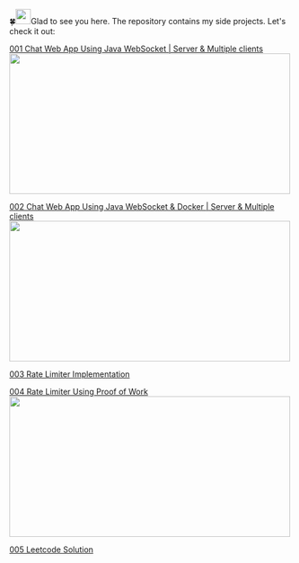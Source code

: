 🍀<img src="https://user-images.githubusercontent.com/5679180/79618120-0daffb80-80be-11ea-819e-d2b0fa904d07.gif" width="27px">Glad to see you here. The repository contains my side projects. Let's check it out:

[001 Chat Web App Using Java WebSocket | Server & Multiple clients](https://youtu.be/a0PPWwhw3OE)<br>
<img src="https://img.youtube.com/vi/a0PPWwhw3OE/maxresdefault.jpg" width="500" height="250">

[002 Chat Web App Using Java WebSocket & Docker | Server & Multiple clients](https://youtu.be/WLcfW4uaoGE) <br>
<img src="https://img.youtube.com/vi/WLcfW4uaoGE/maxresdefault.jpg" width="500" height="250">

[003 Rate Limiter Implementation](https://github.com/vkhanhqui/youtube-code/tree/main/003-rate-limiter)

[004 Rate Limiter Using Proof of Work](https://github.com/vkhanhqui/youtube-code/tree/main/004-rate-limiter-proof-of-work)<br>
<img src="https://raw.githubusercontent.com/vkhanhqui/youtube-code/main/004-rate-limiter-proof-of-work/images/pow.drawio.png" width="500" height="250">

[005 Leetcode Solution](https://github.com/vkhanhqui/youtube-code/tree/main/005-leetcode)
